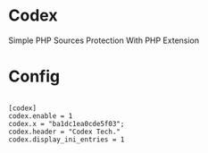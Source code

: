 Codex
=====

Simple PHP Sources Protection With PHP Extension

Config
=====
<code>
[codex]
codex.enable = 1
codex.x = "ba1dc1ea0cde5f03";
codex.header = "Codex Tech."
codex.display_ini_entries = 1</code>
